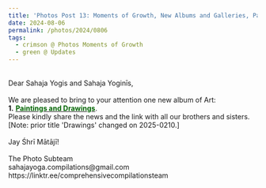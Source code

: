 ```yaml
---
title: 'Photos Post 13: Moments of Growth, New Albums and Galleries, Part 26'
date: 2024-08-06
permalink: /photos/2024/0806
tags:
  - crimson @ Photos Moments of Growth
  - green @ Updates
---
```


<p>
<br>
Dear Sahaja Yogis and Sahaja Yoginīs,<br>
<br>
We are pleased to bring to your attention one new album of Art:<br>
<b>1.</b> <a href="https://imageevent.com/sahaja/art/paintingsanddrawings"><font color="DarkGreen"><b>Paintings and Drawings</b></font></a>.<br>
Please kindly share the news and the link with all our brothers and sisters.<br>
[Note: prior title 'Drawings' changed on 2025-0210.]<br>
<br>
Jay Śhrī Mātājī!<br>
<br>
The Photo Subteam<br>
sahajayoga.compilations@gmail.com<br>
https://linktr.ee/comprehensivecompilationsteam<br>
</p>